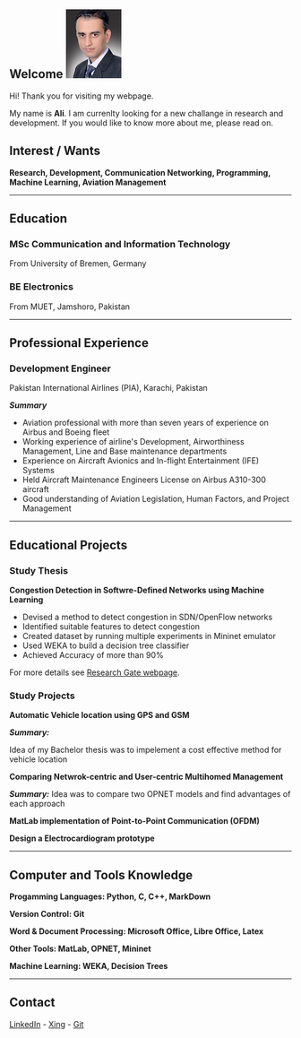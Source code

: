 ## Welcome                                           ![Ali](src/gitpic.jpg)

Hi! Thank you for visiting my webpage.

My name is **Ali**. I am currenlty looking for a new challange in research and development. If you would like to know more about me, please read on.

## Interest / Wants 

**Research, Development, Communication Networking, Programming, Machine Learning, Aviation Management**


***

## Education

### MSc Communication and Information Technology
From University of Bremen, Germany

### BE Electronics
From MUET, Jamshoro, Pakistan

***

## Professional Experience

### Development Engineer
Pakistan International Airlines (PIA), Karachi, Pakistan

***Summary***
- Aviation professional with more than seven years of experience on Airbus and Boeing fleet
- Working experience of airline's Development, Airworthiness Management, Line and Base maintenance departments
- Experience on Aircraft Avionics and In-flight Entertainment (IFE) Systems 
- Held Aircraft Maintenance Engineers License on Airbus A310-300 aircraft 
- Good understanding of Aviation Legislation, Human Factors, and Project Management

***

## Educational Projects

### Study Thesis
**Congestion Detection in Softwre-Defined Networks using Machine Learning**
- Devised a method to detect congestion in SDN/OpenFlow networks
- Identified suitable features to detect congestion
- Created dataset by running multiple experiments in Mininet emulator
- Used WEKA to build a decision tree classifier
- Achieved Accuracy of more than 90%

For more details see [Research Gate webpage](https://www.researchgate.net/publication/313851520_Congestion_Detection_in_Software_Defined_Networks_using_Machine_Learning_of_Ali_Murad_Talpur).


### Study Projects

**Automatic Vehicle location using GPS and GSM**

***Summary:***

Idea of my Bachelor thesis was to impelement a cost effective method for vehicle location

**Comparing Netwrok-centric and User-centric Multihomed Management**

***Summary:***
Idea was to compare two OPNET models and find advantages of each approach

**MatLab implementation of Point-to-Point Communication (OFDM)**

**Design a Electrocardiogram prototype**

***
## Computer and Tools Knowledge

**Progamming Languages: Python, C, C++, MarkDown**

**Version Control: Git**

**Word & Document Processing: Microsoft Office, Libre Office, Latex**

**Other Tools: MatLab, OPNET, Mininet**

**Machine Learning: WEKA, Decision Trees**

***

## Contact
[LinkedIn](https://www.linkedin.com/in/alitalpur99/) - 
[Xing](https://www.xing.com/profile/AliMurad_Talpur?sc_o=mxb_p) -
[Git](https://www.github.com/alitalpur99)
